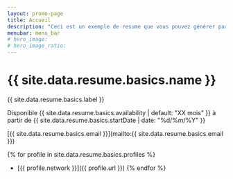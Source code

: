 ```yaml
---
layout: promo-page
title: Accueil
description: "Ceci est un exemple de resume que vous pouvez générer par vous-même"
menubar: menu_bar
# hero_image:
# hero_image_ratio:
---
```


# {{ site.data.resume.basics.name }}
{{ site.data.resume.basics.label }}

Disponible {{ site.data.resume.basics.availability | default: "XX mois" }} à partir de {{ site.data.resume.basics.startDate | date: "%d/%m/%Y" }}

[{{ site.data.resume.basics.email }}](mailto:{{ site.data.resume.basics.email }})

{% for profile in site.data.resume.basics.profiles %}
- [{{ profile.network }}]({{ profile.url }})
{% endfor %}